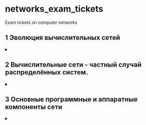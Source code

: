 # networks_exam_tickets
Exam tickets on computer networks


## 1 Эволюция вычислительных сетей 
<details> 
  <summary></summary>
  <!-- <ul>
     <li> <b>Пакетная обработка на базе мейнфреймов</b> - Пользователи подготавливали перфокарты, содержащие данные и программы и передавали их в вычислительный центр. Вводили их в комьютер специально обученные люди - операторы. Распечатанные результаты пользователь обычно получал уже на следующий день. 
    </li>
    <li> <b>Многотерминальные системы</b> -  </li>
    <li> <b>Первые локальные сети</b> - В начале 70-x </li>
    <li> <b>ARPANET</b> </li> 
  </ul> -->
  <p>Концепция вычислительных сетей является логическим результатом эволюции компьютерной технологии. Первые компьютеры 50-х годов - большие, громоздкие и дорогие - предназначались для очень небольшого числа избранных пользователей. Часто эти монстры занимали целые здания. Такие компьютеры не были предназначены для интерактивной работы пользователя, а использовались в режиме пакетной обработки. 
  </p>
</details>



## 2 Вычислительные сети - частный случай распределённых систем.
<details> 
  <summary></summary>
  <p>Компьютерные сети относятся к распределенным (или децентрализованным) вычислительным системам. Поскольку основным признаком распределенной вычислительной системы является наличие нескольких центров обработки данных, то наряду с компьютерными сетями к распределенным системам относят также мультипроцессорные компьютеры и многомашинные вычислительные комплексы. 
  </p>
</details>




## 3 Основные программные и аппаратные компоненты сети
<details> 
  <summary></summary>
  <p>
  Компьютерная сеть - это сложный комплекс взаимосвязанных и согласованно функционирующих программных и аппаратных компонентов.
  </p>

  Изучение сети в целом предполагает знание принципов работы ее отдельных элементов: 
  <ul>
    <li> компьютеров; </li>
    <li> коммуникационного оборудования; </li>
    <li> операционных систем; </li>
    <li> сетевых приложений. </li>
  </ul>
  

  Весь комплекс программно-аппаратных средств сети может быть описан многослойной моделью:
  <ul>
    <li>В основе любой сети лежит аппаратный слой стандартизованных компьютерных платформ, т.е. система конечного пользователя сети, в качестве которого может выступать компьютер или терминальное устройство.
    </li>
    <li>Второй слой - это коммуникационное оборудование. Хотя компьютеры и являются центральными элементами обработки данных в сетях, в последнее время не менее важную роль стали играть коммуникационные устройства.
    </li>
    <li>Третьим слоем, образующим программную платформу сети, являются операционные системы (ОС). От того, какие концепции управления локальными и распределенными ресурсами положены в основу сетевой ОС, зависит эффективность работы всей сети.
    </li>
    <li>Самым верхним слоем сетевых средств являются различные сетевые приложения, такие как сетевые базы данных, почтовые системы, средства архивирования данных, системы автоматизации коллективной работы и др 
    </li>
  </ul>
</details>

